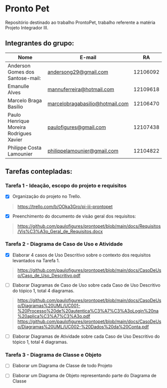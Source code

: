 # Pronto Pet
Repositório destinado ao trabalho ProntoPet, trabalho referente a matéria Projeto Integrador III.

## **Integrantes do grupo:**

Nome | E-mail | RA
-----|--------|---
Anderson Gomes dos Santose-mail: | andersong29@gmail.com | 12106092
Emanulle Alves | mannuferreira@hotmail.com | 12109618
Marcelo Braga Basílio | marcelobragabasilio@hotmail.com | 12106470
Paulo Henrique Moreira Rodrigues Xavier | paulofigures@gmail.com | 12107438
Philippe Costa Lamounier | philippelamounier@gmail.com | 12104822


## Tarefas contepladas:

### Tarefa 1 - Ideação, escopo do projeto e requisitos

- [x] Organização do projeto no Trello. 
> https://trello.com/b/OOka3Gro/pi-iii-prontopet
- [x] Preenchimento do documento de visão geral dos requisitos:
> https://github.com/paulofigures/prontopet/blob/main/docs/Requisitos/Vis%C3%A3o_Geral_de_Requisitos.docx




### Tarefa 2 - Diagrama de Caso de Uso e Atividade

- [x] Elaborar 4 casos de Uso Descritivo sobre o contexto dos requisitos levantados na Tarefa 1.
> https://github.com/paulofigures/prontopet/blob/main/docs/CasoDeUso/Caso_de_Uso_Descritivo.pdf
- [ ] Elaborar Diagramas de Caso de Uso sobre cada Caso de Uso Descritivo do tópico 1, total 4 diagramas.
> https://github.com/paulofigures/prontopet/blob/main/docs/CasoDeUso/Diagramas%20UML/UC001-%20Processo%20de%20autentica%C3%A7%C3%A3oLogin%20na%20aplica%C3%A7%C3%A3o.pdf
> https://github.com/paulofigures/prontopet/blob/main/docs/CasoDeUso/Diagramas%20UML/UC002-%20Dados%20da%20Conta.pdf
- [ ] Elaborar Diagramas de Atividade sobre cada Caso de Uso Descritivo do tópico 1, total 4 diagramas.
>



### Tarefa 3 - Diagrama de Classe e Objeto

- [ ] Elaborar um Diagrama de Classe de todo Projeto
>
- [ ] Elaborar um Diagrama de Objeto representando parte do Diagrama de Classe
>



